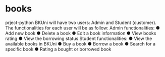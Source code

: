 # books
prject-python
BKUni will have two users: Admin and Student (customer).
The functionalities for each user will be as follow:
Admin functionalities: ● Add new book ● Delete a book ● Edit a book information ● View books rating ● View the borrowing status 
Student functionalities: ● View the available books in BKUni ● Buy a book ● Borrow a book ● Search for a specific book ● Rating a bought or borrowed book 
